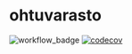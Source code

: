 # ohtuvarasto
![workflow_badge](https://github.com/kxelina/ohtuvarasto/workflows/CI/badge.svg)
[![codecov](https://codecov.io/gh/kxelina/ohtuvarasto/graph/badge.svg?token=NGPX79ATFB)](https://codecov.io/gh/kxelina/ohtuvarasto)
